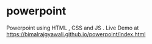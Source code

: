 # powerpoint
Powerpoint using HTML , CSS and JS . Live Demo at https://bimalrajgyawali.github.io/powerpoint/index.html
